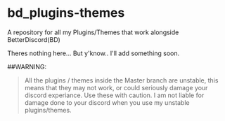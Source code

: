 # bd_plugins-themes
A repository for all my Plugins/Themes that work alongside BetterDiscord(BD)

Theres nothing here... But y'know.. I'll add something soon.

##WARNING:
>All the plugins / themes inside the Master branch are unstable, this means that they may not work, or could seriously damage your discord experiance. Use these with caution. I am not liable for damage done to your discord when you use my unstable plugins/themes.

